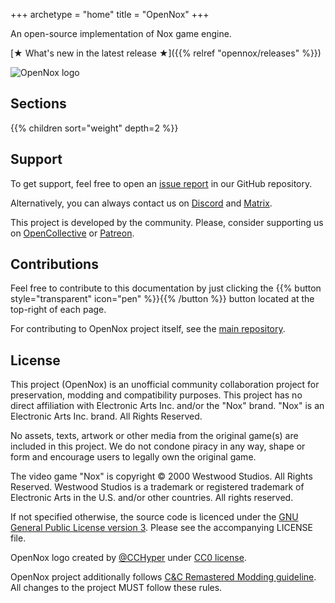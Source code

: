 +++
archetype = "home"
title = "OpenNox"
+++

An open-source implementation of Nox game engine.

[★ What's new in the latest release ★]({{% relref "opennox/releases" %}})

![OpenNox logo](images/hero.png?width=100%&height=100%)

## Sections

{{% children sort="weight" depth=2 %}}

## Support

To get support, feel free to open an [issue report](https://github.com/noxworld-dev/opennox/issues) in our GitHub repository.

Alternatively, you can always contact us on [Discord](https://discord.gg/HgDUeXhAyW) and [Matrix](https://matrix.to/#/#opennox:nwca.xyz).

This project is developed by the community. Please, consider supporting us on [OpenCollective](https://opencollective.com/) or [Patreon](https://www.patreon.com/opennox).

## Contributions

Feel free to contribute to this documentation by just clicking the {{% button style="transparent" icon="pen" %}}{{% /button %}} button located at the top-right of each page.

For contributing to OpenNox project itself, see the [main repository](https://github.com/noxworld-dev/opennox).

## License

This project (OpenNox) is an unofficial community collaboration project for preservation, modding and compatibility purposes.
This project has no direct affiliation with Electronic Arts Inc. and/or the "Nox" brand. "Nox" is an Electronic Arts Inc. brand. All Rights Reserved.

No assets, texts, artwork or other media from the original game(s) are included in this project.
We do not condone piracy in any way, shape or form and encourage users to legally own the original game.

The video game "Nox" is copyright © 2000 Westwood Studios. All Rights Reserved.
Westwood Studios is a trademark or registered trademark of Electronic Arts in the U.S. and/or other countries. All rights reserved.

If not specified otherwise, the source code is licenced under the [GNU General Public License version 3](<https://www.gnu.org/licenses/gpl-3.0.html>). Please see the accompanying LICENSE file.

OpenNox logo created by [@CCHyper](https://github.com/CCHyper) under [CC0 license](https://creativecommons.org/share-your-work/public-domain/cc0/).

OpenNox project additionally follows [C&C Remastered Modding guideline](https://www.ea.com/games/command-and-conquer/command-and-conquer-remastered/modding-faq). All changes to the project MUST follow these rules.
